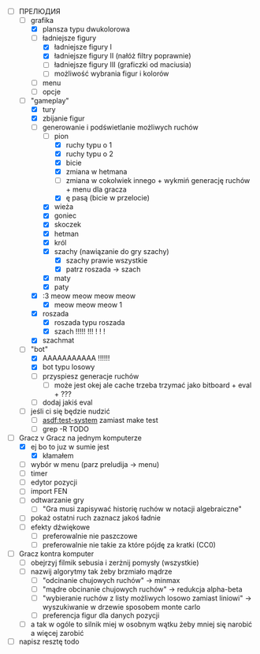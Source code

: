 * [ ] ПРЕЛЮДИЯ
  * [ ] grafika
    * [x] plansza typu dwukolorowa
    * [ ] ładniejsze figury
      * [x] ładniejsze figury I
      * [x] ładniejsze figury II (nałóż filtry poprawnie)
      * [ ] ładniejsze figury III (graficzki od maciusia)
      * [ ] możliwość wybrania figur i kolorów
    * [ ] menu
    * [ ] opcje
  * [ ] "gameplay"
    * [x] tury
    * [x] zbijanie figur
    * [ ] generowanie i podświetlanie możliwych ruchów
      * [ ] pion
        * [x] ruchy typu o 1
        * [x] ruchy typu o 2
        * [x] bicie
        * [x] zmiana w hetmana
        * [ ] zmiana w cokolwiek innego + wykmiń generację ruchów + menu dla gracza
        * [x] ę pasą (bicie w przelocie)
      * [x] wieża
      * [x] goniec
      * [x] skoczek
      * [x] hetman
      * [x] król
      * [x] szachy (nawiązanie do gry szachy)
        * [x] szachy prawie wszystkie
        * [x] patrz roszada -> szach
      * [x] maty
      * [x] paty
    * [x] :3 meow meow meow meow
      * [x] meow meow meow 1
    * [x] roszada
      * [x] roszada typu roszada
      * [x] szach !!!!! !!! ! ! ! 
    * [x] szachmat
  * [ ] "bot"
    * [x] AAAAAAAAAAA !!!!!!
    * [x] bot typu losowy
    * [ ] przyspiesz generacje ruchów
      * [ ] może jest okej ale cache trzeba trzymać jako bitboard + eval + ???
    * [ ] dodaj jakiś eval
  * [ ] jeśli ci się będzie nudzić
    * [ ] [asdf:test-system](https://github.com/fukamachi/prove?tab=readme-ov-file#asdf-integration) zamiast make test
    * [ ] grep -R TODO
* [ ] Gracz v Gracz na jednym komputerze
  * [x] ej bo to juz w sumie jest
    * [x] kłamałem
  * [ ] wybór w menu (parz preludija → menu)
  * [ ] timer
  * [ ] edytor pozycji
  * [ ] import FEN
  * [ ] odtwarzanie gry
    * [ ] "Gra musi zapisywać historię ruchów w notacji algebraiczne"
  * [ ] pokaż ostatni ruch zaznacz jakoś ładnie
  * [ ] efekty dźwiękowe
    * [ ] preferowalnie nie paszczowe
    * [ ] preferowalnie nie takie za które pójdę za kratki (CC0)
* [ ] Gracz kontra komputer
  * [ ] obejrzyj filmik sebusia i zerżnij pomysły (wszystkie)
  * [ ] nazwij algorytmy tak żeby brzmiało mądrze
    * [ ] "odcinanie chujowych ruchów" → minmax
    * [ ] "mądre obcinanie chujowych ruchów" → redukcja alpha-beta
    * [ ] "wybieranie ruchów z listy możliwych losowo zamiast liniowi" → wyszukiwanie w drzewie sposobem monte carlo
    * [ ] preferencja figur dla danych pozycji
  * [ ] a tak w ogóle to silnik miej w osobnym wątku żeby mniej się narobić a więcej zarobić
* [ ] napisz resztę todo
